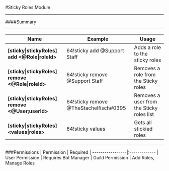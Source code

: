 #Sticky Roles Module

---
####Summary



---

| Name                                                        | Example                                   | Usage
|-------------------------------------------------------------|-------------------------------------------|------------------------------------------
| **[sticky&#124;stickyRoles] add <@Role&#124;roleId>**       | 64!sticky add @Support Staff              | Adds a role to the sticky roles
| **[sticky&#124;stickyRoles] remove <@Role&#124;roleId>**    | 64!sticky remove @Support Staff           | Removes a role from the Sticky roles
| **[sticky&#124;stickyRoles] remove <@User;userId>**         | 64!sticky remove @TheStachelfisch#0395    | Removes a user from the Sticky roles list
| **[sticky&#124;stickyRoles] <values&#124;roles>**           | 64!sticky values                          | Gets all stickied roles
---
###Permissions
| Permission       | Required
| -----------------|:-------------
| User Permission  | Requires Bot Manager
| Guild Permission | Add Roles, Manage Roles
